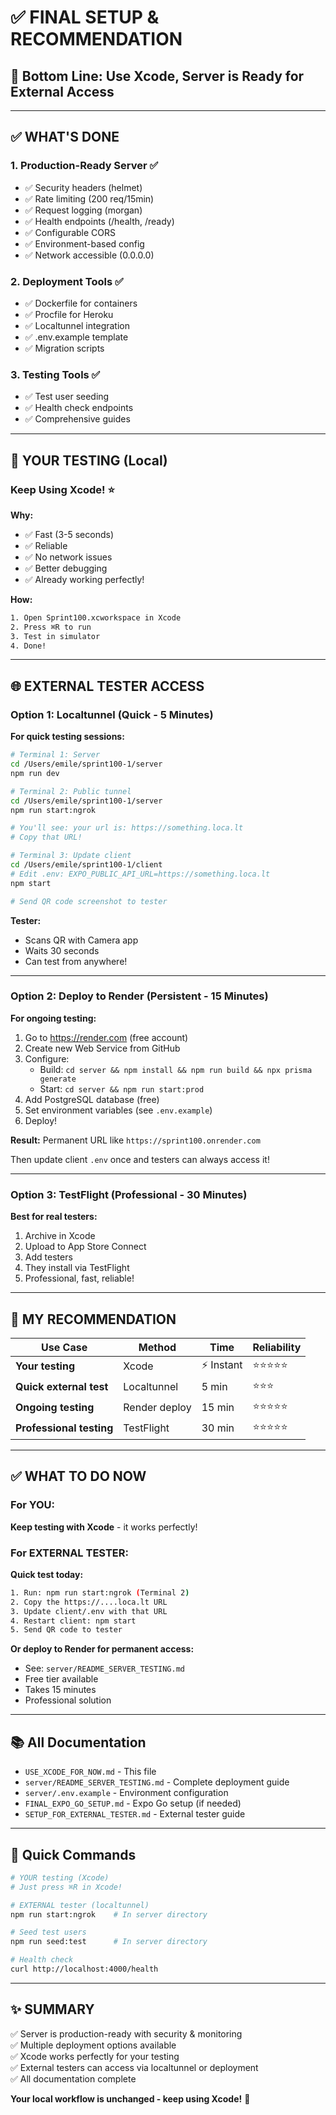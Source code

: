 # ✅ FINAL SETUP & RECOMMENDATION

## 🎯 Bottom Line: Use Xcode, Server is Ready for External Access

---

## ✅ WHAT'S DONE

### 1. Production-Ready Server ✅
- ✅ Security headers (helmet)
- ✅ Rate limiting (200 req/15min)
- ✅ Request logging (morgan)
- ✅ Health endpoints (/health, /ready)
- ✅ Configurable CORS
- ✅ Environment-based config
- ✅ Network accessible (0.0.0.0)

### 2. Deployment Tools ✅
- ✅ Dockerfile for containers
- ✅ Procfile for Heroku
- ✅ Localtunnel integration
- ✅ .env.example template
- ✅ Migration scripts

### 3. Testing Tools ✅
- ✅ Test user seeding
- ✅ Health check endpoints
- ✅ Comprehensive guides

---

## 📱 YOUR TESTING (Local)

### Keep Using Xcode! ⭐

**Why:**
- ✅ Fast (3-5 seconds)
- ✅ Reliable
- ✅ No network issues
- ✅ Better debugging
- ✅ Already working perfectly!

**How:**
```bash
1. Open Sprint100.xcworkspace in Xcode
2. Press ⌘R to run
3. Test in simulator
4. Done!
```

---

## 🌐 EXTERNAL TESTER ACCESS

### Option 1: Localtunnel (Quick - 5 Minutes)

**For quick testing sessions:**

```bash
# Terminal 1: Server
cd /Users/emile/sprint100-1/server
npm run dev

# Terminal 2: Public tunnel
cd /Users/emile/sprint100-1/server
npm run start:ngrok

# You'll see: your url is: https://something.loca.lt
# Copy that URL!

# Terminal 3: Update client
cd /Users/emile/sprint100-1/client
# Edit .env: EXPO_PUBLIC_API_URL=https://something.loca.lt
npm start

# Send QR code screenshot to tester
```

**Tester:**
- Scans QR with Camera app
- Waits 30 seconds
- Can test from anywhere!

---

### Option 2: Deploy to Render (Persistent - 15 Minutes)

**For ongoing testing:**

1. Go to https://render.com (free account)
2. Create new Web Service from GitHub
3. Configure:
   - Build: `cd server && npm install && npm run build && npx prisma generate`
   - Start: `cd server && npm run start:prod`
4. Add PostgreSQL database (free)
5. Set environment variables (see `.env.example`)
6. Deploy!

**Result:** Permanent URL like `https://sprint100.onrender.com`

Then update client `.env` once and testers can always access it!

---

### Option 3: TestFlight (Professional - 30 Minutes)

**Best for real testers:**

1. Archive in Xcode
2. Upload to App Store Connect
3. Add testers
4. They install via TestFlight
5. Professional, fast, reliable!

---

## 🎯 MY RECOMMENDATION

| Use Case | Method | Time | Reliability |
|----------|--------|------|-------------|
| **Your testing** | Xcode | ⚡ Instant | ⭐⭐⭐⭐⭐ |
| **Quick external test** | Localtunnel | 5 min | ⭐⭐⭐ |
| **Ongoing testing** | Render deploy | 15 min | ⭐⭐⭐⭐⭐ |
| **Professional testing** | TestFlight | 30 min | ⭐⭐⭐⭐⭐ |

---

## ✅ WHAT TO DO NOW

### For YOU:
**Keep testing with Xcode** - it works perfectly!

### For EXTERNAL TESTER:

**Quick test today:**
```bash
1. Run: npm run start:ngrok (Terminal 2)
2. Copy the https://....loca.lt URL
3. Update client/.env with that URL
4. Restart client: npm start
5. Send QR code to tester
```

**Or deploy to Render for permanent access:**
- See: `server/README_SERVER_TESTING.md`
- Free tier available
- Takes 15 minutes
- Professional solution

---

## 📚 All Documentation

- `USE_XCODE_FOR_NOW.md` - This file
- `server/README_SERVER_TESTING.md` - Complete deployment guide
- `server/.env.example` - Environment configuration
- `FINAL_EXPO_GO_SETUP.md` - Expo Go setup (if needed)
- `SETUP_FOR_EXTERNAL_TESTER.md` - External tester guide

---

## 🚀 Quick Commands

```bash
# YOUR testing (Xcode)
# Just press ⌘R in Xcode!

# EXTERNAL tester (localtunnel)
npm run start:ngrok    # In server directory

# Seed test users
npm run seed:test      # In server directory

# Health check
curl http://localhost:4000/health
```

---

## ✨ SUMMARY

✅ Server is production-ready with security & monitoring  
✅ Multiple deployment options available  
✅ Xcode works perfectly for your testing  
✅ External testers can access via localtunnel or deployment  
✅ All documentation complete  

**Your local workflow is unchanged - keep using Xcode!** 🎯
